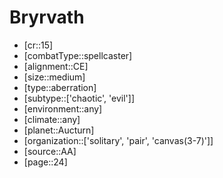 
# Bryrvath

- [cr::15]
- [combatType::spellcaster]
- [alignment::CE]
- [size::medium]
- [type::aberration]
- [subtype::['chaotic', 'evil']]
- [environment::any]
- [climate::any]
- [planet::Aucturn]
- [organization::['solitary', 'pair', 'canvas(3-7)']]
- [source::AA]
- [page::24]
